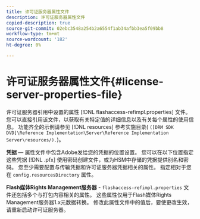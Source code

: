 ```yaml
---
title: 许可证服务器属性文件
description: 许可证服务器属性文件
copied-description: true
source-git-commit: 02ebc3548a254b2a6554f1ab34afbb3ea5f09bb8
workflow-type: tm+mt
source-wordcount: '182'
ht-degree: 0%

---
```


# 许可证服务器属性文件{#license-server-properties-file}

许可证服务器引用中设置的属性 [!DNL flashaccess-refimpl.properties] 文件。 您可以直接引用该文件，以获取有关特定值的详细信息以及有关每个属性的使用信息。 功能齐全的示例请参见 [!DNL resources] 参考实施目录( `([DRM SDK DVD]\Reference Implementation\Server\Reference Implementation Server\resources/).`)。

**凭据**  — 属性文件中包含Adobe发给您的凭据的位置设置。 您可以在以下位置指定这些凭据 [!DNL .pfx] 使用密码创建文件，或为HSM中存储的凭据提供别名和密码。 您至少需要配置与传输凭据和许可证服务器凭据相关的属性。 指定相对于您在 `config.resourcesDirectory` 属性。

**Flash媒体Rights Management服务器** - `flashaccess-refimpl.properties` 文件还包括多个与打包内容相关的属性。 这些属性仅用于Flash媒体Rights Management服务器1.x元数据转换。 修改此属性文件中的值后，要使更改生效，请重新启动许可证服务器。
